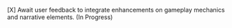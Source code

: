 [X] Await user feedback to integrate enhancements on gameplay mechanics and narrative elements. (In Progress)